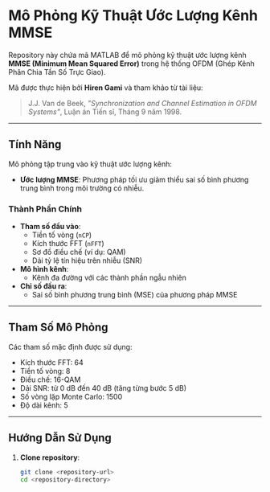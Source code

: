 # Mô Phỏng Kỹ Thuật Ước Lượng Kênh MMSE

Repository này chứa mã MATLAB để mô phỏng kỹ thuật ước lượng kênh **MMSE (Minimum Mean Squared Error)** trong hệ thống OFDM (Ghép Kênh Phân Chia Tần Số Trực Giao).

Mã được thực hiện bởi **Hiren Gami** và tham khảo từ tài liệu:

> J.J. Van de Beek, *"Synchronization and Channel Estimation in OFDM Systems"*, Luận án Tiến sĩ, Tháng 9 năm 1998.

---

## Tính Năng

Mô phỏng tập trung vào kỹ thuật ước lượng kênh:
- **Ước lượng MMSE**: Phương pháp tối ưu giảm thiểu sai số bình phương trung bình trong môi trường có nhiễu.

### Thành Phần Chính
- **Tham số đầu vào**:
  - Tiền tố vòng (`nCP`)
  - Kích thước FFT (`nFFT`)
  - Sơ đồ điều chế (ví dụ: QAM)
  - Dải tỷ lệ tín hiệu trên nhiễu (SNR)
- **Mô hình kênh**:
  - Kênh đa đường với các thành phần ngẫu nhiên
- **Chỉ số đầu ra**:
  - Sai số bình phương trung bình (MSE) của phương pháp MMSE

---

## Tham Số Mô Phỏng

Các tham số mặc định được sử dụng:
- Kích thước FFT: 64
- Tiền tố vòng: 8
- Điều chế: 16-QAM
- Dải SNR: từ 0 dB đến 40 dB (tăng từng bước 5 dB)
- Số vòng lặp Monte Carlo: 1500
- Độ dài kênh: 5

---

## Hướng Dẫn Sử Dụng

1. **Clone repository**:
   ```bash
   git clone <repository-url>
   cd <repository-directory>
